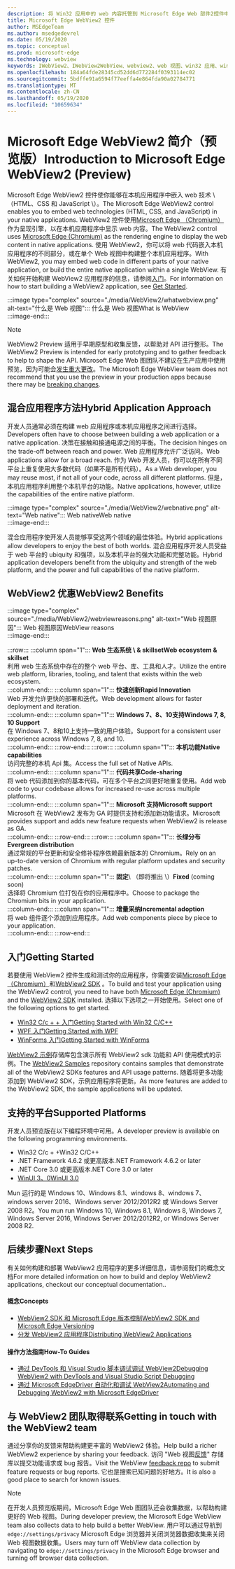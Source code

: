 ```yaml
---
description: 将 Win32 应用中的 web 内容托管到 Microsoft Edge Web 部件2控件中
title: Microsoft Edge WebView2 控件
author: MSEdgeTeam
ms.author: msedgedevrel
ms.date: 05/19/2020
ms.topic: conceptual
ms.prod: microsoft-edge
ms.technology: webview
keywords: IWebView2、IWebView2WebView、webview2、web 视图、win32 应用、win32、edge、ICoreWebView2、CoreWebView2、ICoreWebView2Host、浏览器控件、边缘 html、Windows Forms、WinForms、WPF、.NET
ms.openlocfilehash: 184a64fde28345cd52dd6d772284f0393114ec02
ms.sourcegitcommit: 5bdffe91a6594f77eeffa4e864fda90a02784771
ms.translationtype: MT
ms.contentlocale: zh-CN
ms.lasthandoff: 05/19/2020
ms.locfileid: "10659634"
---
```

# <span data-ttu-id="2bf34-104">Microsoft Edge WebView2 简介（预览版）</span><span class="sxs-lookup"><span data-stu-id="2bf34-104">Introduction to Microsoft Edge WebView2 (Preview)</span></span>  

<span data-ttu-id="2bf34-105">Microsoft Edge WebView2 控件使你能够在本机应用程序中嵌入 web 技术 \ （HTML、CSS 和 JavaScript \）。</span><span class="sxs-lookup"><span data-stu-id="2bf34-105">The Microsoft Edge WebView2 control enables you to embed web technologies \(HTML, CSS, and JavaScript\) in your native applications.</span></span>  <span data-ttu-id="2bf34-106">WebView2 控件使用[Microsoft Edge （Chromium）](https://www.microsoftedgeinsider.com)作为呈现引擎，以在本机应用程序中显示 web 内容。</span><span class="sxs-lookup"><span data-stu-id="2bf34-106">The WebView2 control uses [Microsoft Edge (Chromium)](https://www.microsoftedgeinsider.com) as the rendering engine to display the web content in native applications.</span></span>  <span data-ttu-id="2bf34-107">使用 WebView2，你可以将 web 代码嵌入本机应用程序的不同部分，或在单个 Web 视图中构建整个本机应用程序。</span><span class="sxs-lookup"><span data-stu-id="2bf34-107">With WebView2, you may embed web code in different parts of your native application, or build the entire native application within a single WebView.</span></span>  <span data-ttu-id="2bf34-108">有关如何开始构建 WebView2 应用程序的信息，请参阅[入门](./index.md#getting-started)。</span><span class="sxs-lookup"><span data-stu-id="2bf34-108">For information on how to start building a WebView2 application, see [Get Started](./index.md#getting-started).</span></span>  

:::image type="complex" source="./media/WebView2/whatwebview.png" alt-text="什么是 Web 视图":::
   <span data-ttu-id="2bf34-110">什么是 Web 视图</span><span class="sxs-lookup"><span data-stu-id="2bf34-110">What is WebView</span></span>  
:::image-end:::  

> [!NOTE]
> <span data-ttu-id="2bf34-111">WebView2 Preview 适用于早期原型和收集反馈，以帮助对 API 进行整形。</span><span class="sxs-lookup"><span data-stu-id="2bf34-111">The WebView2 Preview is intended for early prototyping and to gather feedback to help to shape the API.</span></span>  <span data-ttu-id="2bf34-112">Microsoft Edge Web 图团队不建议在生产应用中使用预览，因为可能会[发生重大更改](./releasenotes.md)。</span><span class="sxs-lookup"><span data-stu-id="2bf34-112">The Microsoft Edge WebView team does not recommend that you use the preview in your production apps because there may be [breaking changes](./releasenotes.md).</span></span>  

## <span data-ttu-id="2bf34-113">混合应用程序方法</span><span class="sxs-lookup"><span data-stu-id="2bf34-113">Hybrid Application Approach</span></span>  

<span data-ttu-id="2bf34-114">开发人员通常必须在构建 web 应用程序或本机应用程序之间进行选择。</span><span class="sxs-lookup"><span data-stu-id="2bf34-114">Developers often have to choose between building a web application or a native application.</span></span>  <span data-ttu-id="2bf34-115">决策在接触和接通电源之间的平衡。</span><span class="sxs-lookup"><span data-stu-id="2bf34-115">The decision hinges on the trade-off between reach and power.</span></span>  <span data-ttu-id="2bf34-116">Web 应用程序允许广泛访问。</span><span class="sxs-lookup"><span data-stu-id="2bf34-116">Web applications allow for a broad reach.</span></span>  <span data-ttu-id="2bf34-117">作为 Web 开发人员，你可以在所有不同平台上重复使用大多数代码（如果不是所有代码）。</span><span class="sxs-lookup"><span data-stu-id="2bf34-117">As a Web developer, you may reuse most, if not all of your code, across all different platforms.</span></span>  <span data-ttu-id="2bf34-118">但是，本机应用程序利用整个本机平台的功能。</span><span class="sxs-lookup"><span data-stu-id="2bf34-118">Native applications, however, utilize the capabilities of the entire native platform.</span></span>  

:::image type="complex" source="./media/WebView2/webnative.png" alt-text="Web native":::
   <span data-ttu-id="2bf34-120">Web native</span><span class="sxs-lookup"><span data-stu-id="2bf34-120">Web native</span></span>  
:::image-end:::  

<span data-ttu-id="2bf34-121">混合应用程序使开发人员能够享受这两个领域的最佳体验。</span><span class="sxs-lookup"><span data-stu-id="2bf34-121">Hybrid applications allow developers to enjoy the best of both worlds.</span></span>  <span data-ttu-id="2bf34-122">混合应用程序开发人员受益于 web 平台的 ubiquity 和强项，以及本机平台的强大功能和完整功能。</span><span class="sxs-lookup"><span data-stu-id="2bf34-122">Hybrid application developers benefit from the ubiquity and strength of the web platform, and the power and full capabilities of the native platform.</span></span>  

## <span data-ttu-id="2bf34-123">WebView2 优惠</span><span class="sxs-lookup"><span data-stu-id="2bf34-123">WebView2 Benefits</span></span>   

:::image type="complex" source="./media/WebView2/webviewreasons.png" alt-text="Web 视图原因":::
   <span data-ttu-id="2bf34-125">Web 视图原因</span><span class="sxs-lookup"><span data-stu-id="2bf34-125">WebView reasons</span></span>  
:::image-end:::  

:::row:::
   :::column span="1":::
      **<span data-ttu-id="2bf34-126">Web 生态系统 \ & skillset</span><span class="sxs-lookup"><span data-stu-id="2bf34-126">Web ecosystem \& skillset</span></span>**  
      <span data-ttu-id="2bf34-127">利用 web 生态系统中存在的整个 web 平台、库、工具和人才。</span><span class="sxs-lookup"><span data-stu-id="2bf34-127">Utilize the entire web platform, libraries, tooling, and talent that exists within the web ecosystem.</span></span>  
   :::column-end:::
   :::column span="1":::
      **<span data-ttu-id="2bf34-128">快速创新</span><span class="sxs-lookup"><span data-stu-id="2bf34-128">Rapid Innovation</span></span>**  
      <span data-ttu-id="2bf34-129">Web 开发允许更快的部署和迭代。</span><span class="sxs-lookup"><span data-stu-id="2bf34-129">Web development allows for faster deployment and iteration.</span></span>  
   :::column-end:::
   :::column span="1":::
      **<span data-ttu-id="2bf34-130">Windows 7、8、10支持</span><span class="sxs-lookup"><span data-stu-id="2bf34-130">Windows 7, 8, 10 Support</span></span>**  
      <span data-ttu-id="2bf34-131">在 Windows 7、8和10上支持一致的用户体验。</span><span class="sxs-lookup"><span data-stu-id="2bf34-131">Support for a consistent user experience across Windows 7, 8, and 10.</span></span>  
   :::column-end:::
:::row-end:::
:::row:::
   :::column span="1":::
      **<span data-ttu-id="2bf34-132">本机功能</span><span class="sxs-lookup"><span data-stu-id="2bf34-132">Native capabilities</span></span>**  
      <span data-ttu-id="2bf34-133">访问完整的本机 Api 集。</span><span class="sxs-lookup"><span data-stu-id="2bf34-133">Access the full set of Native APIs.</span></span>  
   :::column-end:::
   :::column span="1":::
      **<span data-ttu-id="2bf34-134">代码共享</span><span class="sxs-lookup"><span data-stu-id="2bf34-134">Code-sharing</span></span>**  
      <span data-ttu-id="2bf34-135">将 web 代码添加到你的基本代码，可在多个平台之间更好地重复使用。</span><span class="sxs-lookup"><span data-stu-id="2bf34-135">Add web code to your codebase allows for increased re-use across multiple platforms.</span></span>  
   :::column-end:::
   :::column span="1":::
      **<span data-ttu-id="2bf34-136">Microsoft 支持</span><span class="sxs-lookup"><span data-stu-id="2bf34-136">Microsoft support</span></span>**  
      <span data-ttu-id="2bf34-137">Microsoft 在 WebView2 发布为 GA 时提供支持和添加新功能请求。</span><span class="sxs-lookup"><span data-stu-id="2bf34-137">Microsoft provides support and adds new feature requests when WebView2 is release as GA.</span></span>  
   :::column-end:::
:::row-end:::
:::row:::
   :::column span="1":::
      **<span data-ttu-id="2bf34-138">长绿分布</span><span class="sxs-lookup"><span data-stu-id="2bf34-138">Evergreen distribution</span></span>**  
      <span data-ttu-id="2bf34-139">通过常规的平台更新和安全修补程序依赖最新版本的 Chromium。</span><span class="sxs-lookup"><span data-stu-id="2bf34-139">Rely on an up-to-date version of Chromium with regular platform updates and security patches.</span></span>  
   :::column-end:::
   :::column span="1":::
      <span data-ttu-id="2bf34-140">**固定**\ （即将推出 \）</span><span class="sxs-lookup"><span data-stu-id="2bf34-140">**Fixed** \(coming soon\)</span></span>  
      <span data-ttu-id="2bf34-141">选择将 Chromium 位打包在你的应用程序中。</span><span class="sxs-lookup"><span data-stu-id="2bf34-141">Choose to package the Chromium bits in your application.</span></span>  
   :::column-end:::
   :::column span="1":::
      **<span data-ttu-id="2bf34-142">增量采纳</span><span class="sxs-lookup"><span data-stu-id="2bf34-142">Incremental adoption</span></span>**  
      <span data-ttu-id="2bf34-143">将 web 组件逐个添加到应用程序。</span><span class="sxs-lookup"><span data-stu-id="2bf34-143">Add web components piece by piece to your application.</span></span>  
   :::column-end:::
:::row-end:::  

## <span data-ttu-id="2bf34-144">入门</span><span class="sxs-lookup"><span data-stu-id="2bf34-144">Getting Started</span></span>  

<span data-ttu-id="2bf34-145">若要使用 WebView2 控件生成和测试你的应用程序，你需要安装[Microsoft Edge （Chromium）](https://www.microsoftedgeinsider.com/download)和[WebView2 SDK](https://aka.ms/webviewnuget) 。</span><span class="sxs-lookup"><span data-stu-id="2bf34-145">To build and test your application using the WebView2 control, you need to have both [Microsoft Edge (Chromium)](https://www.microsoftedgeinsider.com/download) and the [WebView2 SDK](https://aka.ms/webviewnuget) installed.</span></span>  <span data-ttu-id="2bf34-146">选择以下选项之一开始使用。</span><span class="sxs-lookup"><span data-stu-id="2bf34-146">Select one of the following options to get started.</span></span>  

*   [<span data-ttu-id="2bf34-147">Win32 C/c + + 入门</span><span class="sxs-lookup"><span data-stu-id="2bf34-147">Getting Started with Win32 C/C++</span></span>](./gettingstarted/win32.md)  
*   [<span data-ttu-id="2bf34-148">WPF 入门</span><span class="sxs-lookup"><span data-stu-id="2bf34-148">Getting Started with WPF</span></span>](./gettingstarted/wpf.md)  
*   [<span data-ttu-id="2bf34-149">WinForms 入门</span><span class="sxs-lookup"><span data-stu-id="2bf34-149">Getting Started with WinForms</span></span>](./gettingstarted/winforms.md)  

<span data-ttu-id="2bf34-150">[WebView2 示例](https://github.com/MicrosoftEdge/WebView2Samples)存储库包含演示所有 WebView2 sdk 功能和 API 使用模式的示例。</span><span class="sxs-lookup"><span data-stu-id="2bf34-150">The [WebView2 Samples](https://github.com/MicrosoftEdge/WebView2Samples) repository contains samples that demonstrate all of the WebView2 SDKs features and API usage patterns.</span></span> <span data-ttu-id="2bf34-151">随着将更多功能添加到 WebView2 SDK，示例应用程序将更新。</span><span class="sxs-lookup"><span data-stu-id="2bf34-151">As more features are added to the WebView2 SDK, the sample applications will be updated.</span></span>   

## <span data-ttu-id="2bf34-152">支持的平台</span><span class="sxs-lookup"><span data-stu-id="2bf34-152">Supported Platforms</span></span>  

<span data-ttu-id="2bf34-153">开发人员预览版在以下编程环境中可用。</span><span class="sxs-lookup"><span data-stu-id="2bf34-153">A developer preview is available on the following programming environments.</span></span>  

*   <span data-ttu-id="2bf34-154">Win32 C/c + +</span><span class="sxs-lookup"><span data-stu-id="2bf34-154">Win32 C/C++</span></span>  
*   <span data-ttu-id="2bf34-155">.NET Framework 4.6.2 或更高版本</span><span class="sxs-lookup"><span data-stu-id="2bf34-155">.NET Framework 4.6.2 or later</span></span>  
*   <span data-ttu-id="2bf34-156">.NET Core 3.0 或更高版本</span><span class="sxs-lookup"><span data-stu-id="2bf34-156">.NET Core 3.0 or later</span></span>  
*   [<span data-ttu-id="2bf34-157">WinUI 3。0</span><span class="sxs-lookup"><span data-stu-id="2bf34-157">WinUI 3.0</span></span>](/uwp/toolkits/winui3/)  

<span data-ttu-id="2bf34-158">Mun 运行的是 Windows 10、Windows 8.1、windows 8、windows 7、windows server 2016、Windows server 2012/2012R2 或 Windows Server 2008 R2。</span><span class="sxs-lookup"><span data-stu-id="2bf34-158">You mun run Windows 10, Windows 8.1, Windows 8, Windows 7, Windows Server 2016, Windows Server 2012/2012R2, or Windows Server 2008 R2.</span></span>   

## <span data-ttu-id="2bf34-159">后续步骤</span><span class="sxs-lookup"><span data-stu-id="2bf34-159">Next Steps</span></span>  

<span data-ttu-id="2bf34-160">有关如何构建和部署 WebView2 应用程序的更多详细信息，请参阅我们的概念文档</span><span class="sxs-lookup"><span data-stu-id="2bf34-160">For more detailed information on how to build and deploy WebView2 applications, checkout our conceptual documentation</span></span><!-- and how-to guides--><span data-ttu-id="2bf34-161">.</span><span class="sxs-lookup"><span data-stu-id="2bf34-161">.</span></span>  

#### <span data-ttu-id="2bf34-162">概念</span><span class="sxs-lookup"><span data-stu-id="2bf34-162">Concepts</span></span>  

*   [<span data-ttu-id="2bf34-163">WebView2 SDK 和 Microsoft Edge 版本控制</span><span class="sxs-lookup"><span data-stu-id="2bf34-163">WebView2 SDK and Microsoft Edge Versioning</span></span>](./concepts/versioning.md)
*   [<span data-ttu-id="2bf34-164">分发 WebView2 应用程序</span><span class="sxs-lookup"><span data-stu-id="2bf34-164">Distributing WebView2 Applications</span></span>](./concepts/distribution.md)  
 
#### <span data-ttu-id="2bf34-165">操作方法指南</span><span class="sxs-lookup"><span data-stu-id="2bf34-165">How-To Guides</span></span>  

*   [<span data-ttu-id="2bf34-166">通过 DevTools 和 Visual Studio 脚本调试调试 WebView2</span><span class="sxs-lookup"><span data-stu-id="2bf34-166">Debugging WebView2 with DevTools and Visual Studio Script Debugging</span></span>](./howto/debug.md)  
*   [<span data-ttu-id="2bf34-167">通过 Microsoft EdgeDriver 自动化和调试 WebView2</span><span class="sxs-lookup"><span data-stu-id="2bf34-167">Automating and Debugging WebView2 with Microsoft EdgeDriver</span></span>](./howto/webdriver.md)  

<!--todo: add how-tos when available  -->  

## <span data-ttu-id="2bf34-168">与 WebView2 团队取得联系</span><span class="sxs-lookup"><span data-stu-id="2bf34-168">Getting in touch with the WebView2 team</span></span>  

<span data-ttu-id="2bf34-169">通过分享你的反馈来帮助构建更丰富的 WebView2 体验。</span><span class="sxs-lookup"><span data-stu-id="2bf34-169">Help build a richer WebView2 experience by sharing your feedback.</span></span>  <span data-ttu-id="2bf34-170">访问 "Web 视图[反馈](https://aka.ms/webviewfeedback)" 存储库以提交功能请求或 bug 报告。</span><span class="sxs-lookup"><span data-stu-id="2bf34-170">Visit the WebView [feedback repo](https://aka.ms/webviewfeedback) to submit feature requests or bug reports.</span></span>  <span data-ttu-id="2bf34-171">它也是搜索已知问题的好地方。</span><span class="sxs-lookup"><span data-stu-id="2bf34-171">It is also a good place to search for known issues.</span></span>  

> [!NOTE]
> <span data-ttu-id="2bf34-172">在开发人员预览版期间，Microsoft Edge Web 图团队还会收集数据，以帮助构建更好的 Web 视图。</span><span class="sxs-lookup"><span data-stu-id="2bf34-172">During developer preview, the Microsoft Edge WebView team also collects data to help build a better WebView.</span></span>  <span data-ttu-id="2bf34-173">用户可以通过导航到 `edge://settings/privacy` Microsoft Edge 浏览器并关闭浏览器数据收集来关闭 Web 视图数据收集。</span><span class="sxs-lookup"><span data-stu-id="2bf34-173">Users may turn off WebView data collection by navigating to `edge://settings/privacy` in the Microsoft Edge browser and turning off browser data collection.</span></span>  
